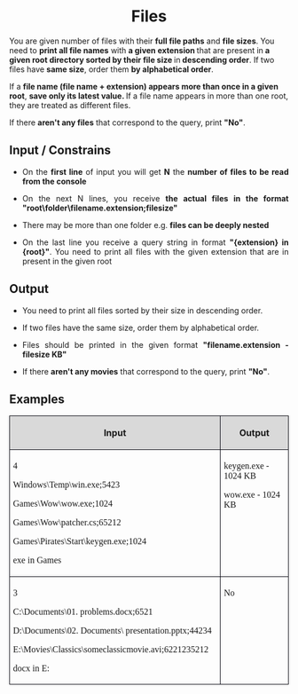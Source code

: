 <H1 CLASS="western" ALIGN=CENTER><SPAN LANG="bg-BG"></SPAN>
Files</H1>
<P STYLE="margin-top: 0.06in">You are given number of files with
their <B>full file paths</B> and <B>file sizes</B>. You need to <B>print
all file names</B> with <B>a given extension </B>that are present in<B>
a given root directory sorted by their file size </B>in<B> descending
order</B>. If two files have <B>same size</B>, order them <B>by
alphabetical order</B>. 
</P>
<P STYLE="margin-top: 0.06in">If a <B>file name (file name +
extension) appears more than once in a given root</B>, <B>save only
its latest value. </B>If a file name appears in more than one root,
they are treated as different files.</P>
<P STYLE="margin-top: 0.06in">If there <B>aren't any files</B> that
correspond to the query, print <B>&quot;No&quot;</B>.</P>
<H2 CLASS="western" ALIGN=JUSTIFY>Input / Constrains</H2>
<UL>
	<LI><P ALIGN=JUSTIFY STYLE="margin-top: 0.06in">On the <B>first line</B>
	of input you will get <B>N</B> the <B>number of files to be read
	from the console</B></P>
	<LI><P ALIGN=JUSTIFY STYLE="margin-top: 0.06in">On the next N lines,
	you receive <B>the actual files in the format
	&quot;root\folder\filename.extension;filesize&quot;</B></P>
	<LI><P ALIGN=JUSTIFY STYLE="margin-top: 0.06in">There may be more
	than one folder e.g. <B>files can be deeply nested</B></P>
	<LI><P ALIGN=JUSTIFY STYLE="margin-top: 0.06in"><A NAME="_GoBack"></A>
	On the last line you receive a query string in format <B>&quot;{extension}
	in {root}&quot;</B>. You need to print all files with the given
	extension that are in present in the given root</P>
</UL>
<H2 CLASS="western" ALIGN=JUSTIFY>Output</H2>
<UL>
	<LI><P ALIGN=JUSTIFY STYLE="margin-top: 0.06in">You need to print
	all files sorted by their size in descending order. 
	</P>
	<LI><P ALIGN=JUSTIFY STYLE="margin-top: 0.06in">If two files have
	the same size, order them by alphabetical order. 
	</P>
	<LI><P ALIGN=JUSTIFY STYLE="margin-top: 0.06in">Files should be
	printed in the given format <B>&quot;filename.extension - filesize
	KB&quot; </B>
	</P>
	<LI><P ALIGN=JUSTIFY STYLE="margin-top: 0.06in">If there <B>aren't
	any movies</B> that correspond to the query, print <B>&quot;No&quot;</B>.</P>
</UL>
<H2 CLASS="western">Examples</H2>
<TABLE WIDTH=699 CELLPADDING=4 CELLSPACING=0>
	<COL WIDTH=426>
	<COL WIDTH=256>
	<TR VALIGN=TOP>
		<TD WIDTH=426 BGCOLOR="#d9d9d9" STYLE="border: 1px solid #00000a; padding-top: 0.04in; padding-bottom: 0.04in; padding-left: 0.06in; padding-right: 0.06in">
			<P ALIGN=CENTER><B>Input</B></P>
		</TD>
		<TD WIDTH=256 BGCOLOR="#d9d9d9" STYLE="border: 1px solid #00000a; padding-top: 0.04in; padding-bottom: 0.04in; padding-left: 0.06in; padding-right: 0.06in">
			<P ALIGN=CENTER><B>Output</B></P>
		</TD>
	</TR>
	<TR VALIGN=TOP>
		<TD WIDTH=426 HEIGHT=25 STYLE="border: 1px solid #00000a; padding-top: 0.04in; padding-bottom: 0.04in; padding-left: 0.06in; padding-right: 0.06in">
			<P STYLE="margin-bottom: 0in"><FONT FACE="Consolas, serif">4</FONT></P>
			<P STYLE="margin-bottom: 0in"><FONT FACE="Consolas, serif">Windows\Temp\win.exe;5423</FONT></P>
			<P STYLE="margin-bottom: 0in"><FONT FACE="Consolas, serif">Games\Wow\wow.exe;1024</FONT></P>
			<P STYLE="margin-bottom: 0in"><FONT FACE="Consolas, serif">Games\Wow\patcher.cs;65212</FONT></P>
			<P STYLE="margin-bottom: 0in"><FONT FACE="Consolas, serif">Games\Pirates\Start\keygen.exe;1024</FONT></P>
			<P><FONT FACE="Consolas, serif"><SPAN LANG="en-GB">exe in </SPAN></FONT><FONT FACE="Consolas, serif">Games</FONT></P>
		</TD>
		<TD WIDTH=256 STYLE="border: 1px solid #00000a; padding-top: 0.04in; padding-bottom: 0.04in; padding-left: 0.06in; padding-right: 0.06in">
			<P STYLE="margin-bottom: 0in"><FONT FACE="Consolas, serif">keygen.exe
			- 1024 KB </FONT>
			</P>
			<P STYLE="margin-bottom: 0in"><FONT FACE="Consolas, serif">wow.exe
			- 1024 KB</FONT></P>
			<P><BR>
			</P>
		</TD>
	</TR>
	<TR VALIGN=TOP>
		<TD WIDTH=426 HEIGHT=24 STYLE="border: 1px solid #00000a; padding-top: 0.04in; padding-bottom: 0.04in; padding-left: 0.06in; padding-right: 0.06in">
			<P STYLE="margin-bottom: 0in"><FONT FACE="Consolas, serif">3</FONT></P>
			<P STYLE="margin-bottom: 0in"><FONT FACE="Consolas, serif">C:\Documents\01.
			problems.docx;6521</FONT></P>
			<P STYLE="margin-bottom: 0in"><FONT FACE="Consolas, serif">D:\Documents\02.
			Documents\ presentation.pptx;44234</FONT></P>
			<P STYLE="margin-bottom: 0in"><FONT FACE="Consolas, serif">E:\Movies\Classics\someclassicmovie.avi;6221235212</FONT></P>
			<P><FONT FACE="Consolas, serif"><SPAN LANG="en-GB">docx in </SPAN></FONT><FONT FACE="Consolas, serif">E:</FONT></P>
		</TD>
		<TD WIDTH=256 STYLE="border: 1px solid #00000a; padding-top: 0.04in; padding-bottom: 0.04in; padding-left: 0.06in; padding-right: 0.06in">
			<P><FONT FACE="Consolas, serif">No</FONT></P>
		</TD>
	</TR>
</TABLE>
